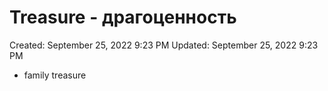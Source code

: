 # Treasure - драгоценность

Created: September 25, 2022 9:23 PM
Updated: September 25, 2022 9:23 PM

- family treasure
